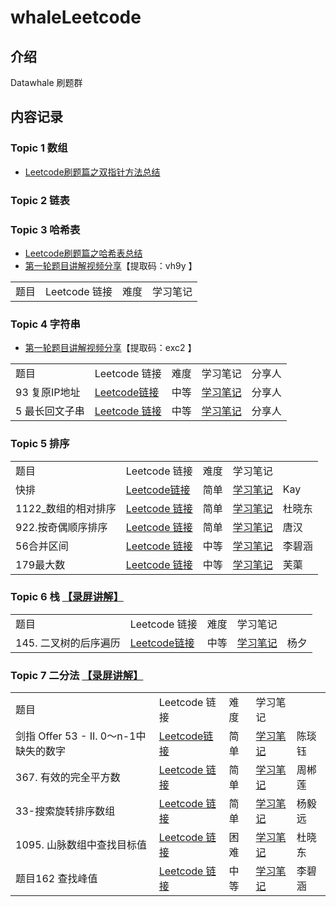 # whaleLeetcode

## 介绍

Datawhale 刷题群

## 内容记录

### Topic 1 数组

- [Leetcode刷题篇之双指针方法总结](https://gitee.com/km601/whaleLeetcode/blob/main/Topic2_List/双指针方法总结.pdf)

### Topic 2 链表


### Topic 3 哈希表

- [Leetcode刷题篇之哈希表总结](https://gitee.com/km601/whaleLeetcode/blob/main/Topic3_hash/readme.md)
- [第一轮题目讲解视频分享](链接：https://pan.baidu.com/s/1GN5EFgoq_4Lsh19AMAJwyQ)【提取码：vh9y 】

<table>
    <tr>
        <td>题目</td>
        <td>Leetcode 链接</td>
        <td>难度</td>
        <td>学习笔记</td>
    </tr>
</table>

### Topic 4 字符串

- [第一轮题目讲解视频分享](链接：https://pan.baidu.com/s/1Wfbs9mpEq-knOtuNqhxv9w)【提取码：exc2 】

<table>
    <tr>
        <td>题目</td>
        <td>Leetcode 链接</td>
        <td>难度</td>
        <td>学习笔记</td>
        <td>分享人</td>
    </tr>
    <tr>
        <td>93 复原IP地址</td>
        <td>
            <a href="https://leetcode-cn.com/problems/restore-ip-addresses/">Leetcode链接</a>
        </td>
        <td>中等</td>
        <td>
            <a href="https://gitee.com/km601/whaleLeetcode/blob/main/Topic4_string/93复原IP地址.md">学习笔记</a>
        </td>
        <td>分享人</td>
    </tr>
    <tr>
        <td>5 最长回文子串</td>
        <td>
            <a href="https://leetcode-cn.com/problems/longest-palindromic-substring/">Leetcode 链接</a>
        </td>
        <td>中等</td>
        <td>
            <a href="https://gitee.com/km601/whaleLeetcode/blob/main/Topic4_string/5最长回文子串.pdf">学习笔记</a>
        </td>
        <td>分享人</td>
    </tr>
</table>

### Topic 5 排序

<table>
    <tr>
        <td>题目</td>
        <td>Leetcode 链接</td>
        <td>难度</td>
        <td>学习笔记</td>
    </tr>
    <tr>
        <td>快排</td>
        <td>
            <a href="#">Leetcode链接</a>
        </td>
        <td>简单</td>
        <td>
            <a href="https://gitee.com/km601/whaleLeetcode/blob/main/Topic5_sorted/QuickSort.ipynb">学习笔记</a>
        </td>
        <td>Kay</td>
    </tr>
    <tr>
        <td>1122_数组的相对排序</td>
        <td>
            <a href="https://leetcode-cn.com/problems/relative-sort-array/">Leetcode 链接</a>
        </td>
        <td>简单</td>
        <td>
            <a href="https://gitee.com/km601/whaleLeetcode/blob/main/Topic5_sorted/1122_数组的相对排序.md">学习笔记</a>
        </td>
        <td>杜晓东</td>
    </tr>
    <tr>
        <td>922.按奇偶顺序排序</td>
        <td>
            <a href="https://leetcode-cn.com/problems/sort-array-by-parity/">Leetcode 链接</a>
        </td>
        <td>简单</td>
        <td>
            <a href="https://gitee.com/km601/whaleLeetcode/blob/main/Topic5_sorted/922.按奇偶顺序排序.md">学习笔记</a>
        </td>
        <td>唐汉</td>
    </tr>
    <tr>
        <td>56合并区间</td>
        <td>
            <a href="https://leetcode-cn.com/problems/merge-intervals/">Leetcode 链接</a>
        </td>
        <td>中等</td>
        <td>
            <a href="https://gitee.com/km601/whaleLeetcode/blob/main/Topic5_sorted/56合并区间.md">学习笔记</a>
        </td>
        <td>李碧涵</td>
    </tr>
    <tr>
        <td>179最大数</td>
        <td>
            <a href="https://leetcode-cn.com/problems/largest-number/">Leetcode 链接</a>
        </td>
        <td>中等</td>
        <td>
            <a href="https://gitee.com/km601/whaleLeetcode/blob/main/Topic5_sorted/179最大数.pdf">学习笔记</a>
        </td>
        <td>芙蕖</td>
    </tr> 
</table>

### Topic 6 栈  [【录屏讲解】](https://datawhale.feishu.cn/file/boxcnhP8vjvJfPhFMeU8Cvx2Qpg)

<table>
    <tr>
        <td>题目</td>
        <td>Leetcode 链接</td>
        <td>难度</td>
        <td>学习笔记</td>
    </tr>
    <tr>
        <td>145. 二叉树的后序遍历</td>
        <td>
            <a href="https://leetcode-cn.com/problems/binary-tree-postorder-traversal/">Leetcode链接</a>
        </td>
        <td>中等</td>
        <td>
            <a href="https://gitee.com/km601/whaleLeetcode/blob/main/Topic6_stack/后序遍历.png">学习笔记</a>
        </td>
        <td>杨夕</td>
    </tr>
</table>

### Topic 7 二分法  [【录屏讲解】](https://datawhale.feishu.cn/file/boxcnhP8vjvJfPhFMeU8Cvx2Qpg)

<table>
    <tr>
        <td>题目</td>
        <td>Leetcode 链接</td>
        <td>难度</td>
        <td>学习笔记</td>
    </tr>
    <tr>
        <td>剑指 Offer 53 - II. 0～n-1中缺失的数字</td>
        <td>
            <a href="https://leetcode-cn.com/problems/que-shi-de-shu-zi-lcof/">Leetcode链接</a>
        </td>
        <td>简单</td>
        <td>
            <a href="https://gitee.com/km601/whaleLeetcode/blob/main/Topic7_binary_selected/剑指Offer53-II.0～n-1中缺失的数字.pdf">学习笔记</a>
        </td>
        <td>陈琰钰</td>
    </tr>
    <tr>
        <td>367. 有效的完全平方数</td>
        <td>
            <a href="https://leetcode-cn.com/problems/valid-perfect-square/">Leetcode 链接</a>
        </td>
        <td>简单</td>
        <td>
            <a href="https://gitee.com/km601/whaleLeetcode/blob/main/Topic7_binary_selected/367有效的完全平方数.pdf">学习笔记</a>
        </td>
        <td>周郴莲</td>
    </tr>
    <tr>
        <td>33-搜索旋转排序数组</td>
        <td>
            <a href="https://leetcode-cn.com/problems/search-in-rotated-sorted-array/">Leetcode 链接</a>
        </td>
        <td>简单</td>
        <td>
            <a href="https://gitee.com/km601/whaleLeetcode/blob/main/Topic7_binary_selected/33-搜索旋转排序数组.md">学习笔记</a>
        </td>
        <td>杨毅远</td>
    </tr>
    <tr>
        <td>1095. 山脉数组中查找目标值</td>
        <td>
            <a href="https://leetcode-cn.com/problems/find-in-mountain-array/">Leetcode 链接</a>
        </td>
        <td>困难</td>
        <td>
            <a href="https://gitee.com/km601/whaleLeetcode/blob/main/Topic7_binary_selected/Leetcode1095山脉数组中查找目标值.pdf">学习笔记</a>
        </td>
        <td>杜晓东</td>
    </tr>
    <tr>
        <td>题目162 查找峰值</td>
        <td>
            <a href="https://leetcode-cn.com/problems/largest-number/">Leetcode 链接</a>
        </td>
        <td>中等</td>
        <td>
            <a href="https://gitee.com/km601/whaleLeetcode/blob/main/Topic7_binary_selected/题目162查找峰值.md">学习笔记</a>
        </td>
        <td>李碧涵</td>
    </tr> 
</table>
